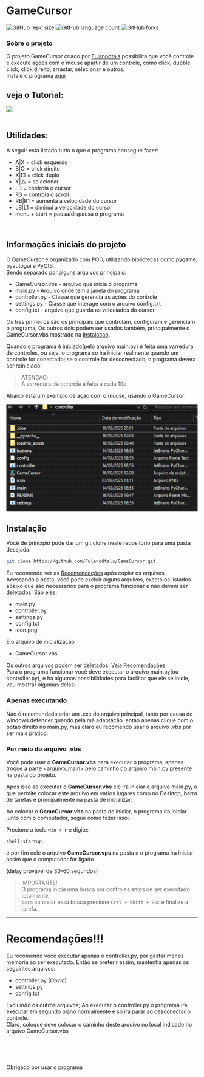 <div id='home'/>

# GameCursor


![GitHub repo size](https://img.shields.io/github/repo-size/Fulanodtals/GameCursor?style=for-the-badge)
![GitHub language count](https://img.shields.io/github/languages/count/Fulanodtals/GameCursor?style=for-the-badge)
![GitHub forks](https://img.shields.io/github/forks/Fulanodtals/GameCursor?style=for-the-badge)



### Sobre o projeto

O projeto GameCursor criado por [Fulanodtals](https://github.com/Fulanodtals) possibilita que você controle e 
execute ações com o mouse apartir de um controle, como click, dubble click, click direito, arrastar, selecionar e outros.<br> 
Instale o programa [aqui](#instalacao)<br>


## veja o Tutorial:
<a href="https://www.youtube.com/watch?v=awqex2CtUkk">
  <img src="https://img.youtube.com/vi/awqex2CtUkk/hqdefault.jpg">
</a>

<br>
<br>

## Utilidades:
A seguir esta listado tudo o que o programa consegue fazer:

* A|X = click esquerdo
* B|O = click direito
* X|□ = click duplo
* Y|△ = selecionar
* L3 = controla o cursor
* R3 = controla o scroll
* RB|R1 = aumenta a velocidade do cursor
* LB|L1 = diminui a velocidade do cursor
* menu + start = pausa/dispausa o programa

 <br>
 
<!--
### Ajustes e melhorias

O projeto ainda está em desenvolvimento e as próximas atualizações serão voltadas para as seguintes tarefas:

- [x] criar conexao com o controle
- [x] criar arquivo para guardar valores
- [x] criar janela de gerenciamento
- [ ] suavilizar a movimentacao do mouse
- [ ] opcao de modificar teclas na janela
- [ ] otimizar
- [ ] outras utilidades...
-->

<!--
<div id='sumario'/>

*******
## Sumário da documentação

Aqui esta linkado as partes do projeto que deseja ver:

* **[Informações iniciais](#introducao)**
* **[Instalação](#instalacao)**
* **[Controller](#controller)**
* **[Settings](#settings)**
* **[Main](#main)**
* **[Arquivo.vbs](#arquivovbs)**
* **[Buttons](#buttons)**   
*******
-->

<div id='introducao'/>

##  Informações iniciais do projeto

O GameCursor é organizado com POO, utilizando bibliotecas como pygame, pyautogui e PyQt6.<br> 
Sendo separado por alguns arquivos principais:

* GameCursor.vbs - arquivo que inicia o programa
* main.py - Arquivo onde tem a janela do programa
* controller.py - Classe que gerencia as ações do controle
* settings.py - Classe que interage com o arquivo config.txt
* config.txt - arquivo que guarda as velociades do cursor

Os tres primeiros são os principais que controlam, configuram e gerenciam o programa;
Os outros dois podem ser usados também, principalmente o GameCursor.vbs mostrado na [Instalacao](#instalacao).

Quando o programa é iniciado(pelo arquivo main.py) é feita uma varredura de controles, ou seja, o programa so
ira iniciar realmente quando um controle for conectado; se o controle for desconectado, o programa devera ser
reiniciado!

> ATENCAO:<br>
> A varredura de controle é feita a cada 10s

Abaixo esta um exemplo de ação com o mouse, usando o GameCursor

<img src="./readme_assets/precionando.gif" >



<div id='instalacao'/>

## Instalação
Você de principio pode dar um git clone neste repositorio para uma pasta desejada:<br>
```bash
git clone https://github.com/Fulanodtals/GameCursor.git
```
Eu recomendo ver as [Recomendações](#recomendacoes) após copiar os arquivos.<br>
Acessando a pasta, você pode excluir alguns arquivos, exceto os listados abaixo que são necessarios para o programa funcionar
e não devem ser deletados! São eles:

* main.py
* controller.py
* settings.py
* config.txt
* icon.png

E o arquivo de inicialização

* GameCursor.vbs

Os outros arquivos podem ser deletados. Veja [Recomendações](#recomendacoes)<br>
Para o programa funcionar você deve executar o arquivo main.py(ou controller.py), e ha algumas possibilidades para facilitar que ele se
inicie, vou mostrar algumas delas:

### Apenas executando
Nao é recomendado criar um .exe do arquivo principal, tanto por causa do windows defender quando pela má adaptação.
entao apenas clique com o botao direito no main.py, mas claro eu recomendo usar o arquivo .vbs por ser mais prático.

### Por meio do arquivo .vbs
Você pode usar o **GameCursor.vbs** para executar o programa, apenas troque a parte <arquivo_main> pelo caminho do arquivo
main.py presente na pasta do projeto.

Apos isso ao executar o **GameCursor.vbs** ele ira iniciar o arquivo main.py, o que permite colocar este arquivo em varios lugares
como no Desktop, barra de tarefas e principalmente na pasta de inicializar:

Ao colocar o **GameCursor.vbs** na pasta de iniciar, o programa ira iniciar junto com o computador, segue como fazer isso:

Precione a tecla `win + r` e digite:
```shell
shell:startup
```
e por fim cole o arquivo **GameCursor.vps** na pasta e o programa ira iniciar assim que o computador for ligado

(delay provável de 30-60 segundos)

> IMPORTANTE! <br>
> O programa inicia uma busca por controles antes de ser executado totalmente;<br>
> para cancelar essa busca precione `Ctrl + Shift + Esc` e finalize a tarefa.



*******

<div id='recomendacoes'/>

# Recomendações!!!
Eu recomendo você executar apenas o controller.py, por gastar menos memoria ao ser executado.
Então se preferir assim, mantenha apenas os seguintes arquivos:

* controller.py (Obvio)
* settings.py
* config.txt

Excluindo os outros arquivos; Ao executar o controller.py o programa ira executar em segundo plano normalmente e só
ira parar ao desconectar o controle.<br>
Claro, coloque deve colocar o caminho deste arquivo no local indicado no arquivo GameCursor.vbs

<br>
<br>
<br>

Obrigado por usar o programa
